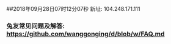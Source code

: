 ##2018年09月28日07时12分07秒 新址: 104.248.171.111
### 兔友常见问题及解答: https://github.com/wanggonging/d/blob/w/FAQ.md
